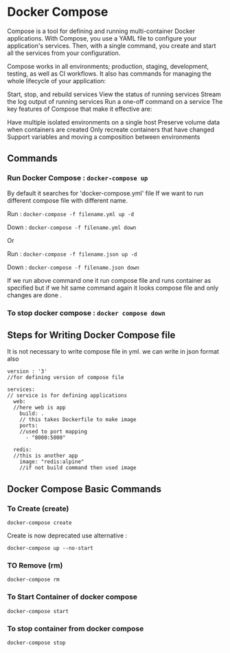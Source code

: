 # Docker Compose

Compose is a tool for defining and running multi-container Docker applications. With Compose, you use a YAML file to configure your application's services. Then, with a single command, you create and start all the services from your configuration.

Compose works in all environments; production, staging, development, testing, as well as CI workflows. It also has commands for managing the whole lifecycle of your application:

Start, stop, and rebuild services
View the status of running services
Stream the log output of running services
Run a one-off command on a service
The key features of Compose that make it effective are:

Have multiple isolated environments on a single host
Preserve volume data when containers are created
Only recreate containers that have changed
Support variables and moving a composition between environments

## Commands

### Run Docker Compose : `docker-compose up`

By default it searches for 'docker-compose.yml' file
If we want to run different compose file with different name.

Run : `docker-compose -f filename.yml up -d`

Down : `docker-compose -f filename.yml down`

Or

Run : `docker-compose -f filename.json up -d`

Down : `docker-compose -f filename.json down`

If we run above command one it run compose file and runs container as specified but if we hit same command again it looks compose file and only changes are done .

### To stop docker compose : `docker compose down `

## Steps for Writing Docker Compose file

It is not necessary to write compose file in yml. we can write in json format also

```
version : '3'
//for defining version of compose file

services:
// service is for defining applications
  web:
  //here web is app
    build: .
    // this takes Dockerfile to make image
    ports:
    //used to port mapping
      - "8000:5000"

  redis:
  //this is another app
    image: "redis:alpine"
    //if not build command then used image
```

## Docker Compose Basic Commands

### To Create (create)

`docker-compose create`

Create is now deprecated use alternative :

`docker-compose up --no-start`

### TO Remove (rm)

`docker-compose rm`

### To Start Container of docker compose

`docker-compose start`

### To stop container from docker compose

`docker-compose stop`
